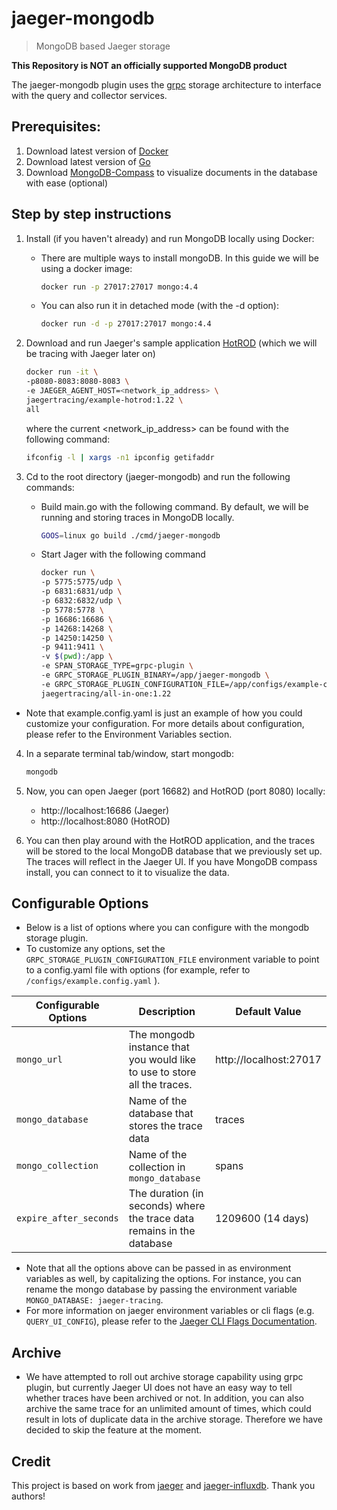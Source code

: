 # jaeger-mongodb 

> MongoDB based Jaeger storage

**This Repository is NOT an officially supported MongoDB product**

The jaeger-mongodb plugin uses the [grpc] storage architecture to interface with the query and collector services.


## Prerequisites:
1. Download latest version of [Docker]
2. Download latest version of [Go]
3. Download [MongoDB-Compass] to visualize documents in the database with ease (optional)

## Step by step instructions
1. Install (if you haven't already) and run MongoDB locally using Docker:
   - There are multiple ways to install mongoDB. In this guide we will be using a docker image:
        ```bash
        docker run -p 27017:27017 mongo:4.4
        ```
    - You can also run it in detached mode (with the -d option):
        ```bash
        docker run -d -p 27017:27017 mongo:4.4
        ```
2. Download and run Jaeger's sample application [HotROD] (which we will be tracing with Jaeger later on)

    ```bash
    docker run -it \
    -p8080-8083:8080-8083 \
    -e JAEGER_AGENT_HOST=<network_ip_address> \
    jaegertracing/example-hotrod:1.22 \
    all
    ```
    where the current <network_ip_address> can be found with the following command:

    ```bash
    ifconfig -l | xargs -n1 ipconfig getifaddr
    ```
   
3. Cd to the root directory (jaeger-mongodb) and run the following commands:
   - Build main.go with the following command. By default, we will be running and storing traces in MongoDB locally.
        ```bash
        GOOS=linux go build ./cmd/jaeger-mongodb
        ```
   - Start Jager with the following command
        ```bash
        docker run \
        -p 5775:5775/udp \
        -p 6831:6831/udp \
        -p 6832:6832/udp \
        -p 5778:5778 \
        -p 16686:16686 \
        -p 14268:14268 \
        -p 14250:14250 \
        -p 9411:9411 \
        -v $(pwd):/app \
        -e SPAN_STORAGE_TYPE=grpc-plugin \
        -e GRPC_STORAGE_PLUGIN_BINARY=/app/jaeger-mongodb \
        -e GRPC_STORAGE_PLUGIN_CONFIGURATION_FILE=/app/configs/example-config.yaml \
        jaegertracing/all-in-one:1.22
        ```
- Note that example.config.yaml is just an example of how you could customize your configuration. For more details about configuration, please refer to the Environment Variables section.
  
4. In a separate terminal tab/window, start mongodb:
    ```bash
    mongodb
    ```

5. Now, you can open Jaeger (port 16682) and HotROD (port 8080) locally:
   - http://localhost:16686 (Jaeger)
   - http://localhost:8080 (HotROD)


6. You can then play around with the HotROD application, and the traces will be stored to the local MongoDB database that we previously set up. The traces will reflect in the Jaeger UI. If you have MongoDB compass install, you can connect to it to visualize the data.

## Configurable Options
- Below is a list of options where you can configure with the mongodb storage plugin.
- To customize any options, set the `GRPC_STORAGE_PLUGIN_CONFIGURATION_FILE` environment variable to point to a config.yaml file with options (for example, refer to `/configs/example.config.yaml` ).

|Configurable Options | Description | Default Value|
| -----------         | ---------------------------| ------ |
| `mongo_url`| The mongodb instance that you would like to use to store all the traces. | http://localhost:27017|
| `mongo_database` | Name of the database that stores the trace data| traces| 
| `mongo_collection` | Name of the collection in `mongo_database` | spans |
| `expire_after_seconds` | The duration (in seconds) where the trace data remains in the database| 1209600 (14 days) |

- Note that all the options above can be passed in as environment variables as well, by capitalizing the options. For instance, you can rename the mongo database by passing the environment variable `MONGO_DATABASE: jaeger-tracing`.
- For more information on jaeger environment variables or cli flags (e.g. `QUERY_UI_CONFIG`), please refer to the [Jaeger CLI Flags Documentation].

## Archive
- We have attempted to roll out archive storage capability using grpc plugin, but currently Jaeger UI does not have an easy way to tell whether traces have been archived or not. In addition, you can also archive the same trace for an unlimited amount of times, which could result in lots of duplicate data in the archive storage. Therefore we have decided to skip the feature at the moment.
  
## Credit

This project is based on work from [jaeger] and [jaeger-influxdb]. Thank you authors!

[jaeger]: https://github.com/jaegertracing/jaeger/
[jaeger-influxdb]: https://github.com/influxdata/jaeger-influxdbjaeger-mongodb
[Docker]: https://www.docker.com/products/docker-desktop
[Go]: https://golang.org/doc/install
[MongoDB-Compass]: https://www.mongodb.com/products/compass
[HotROD]: https://github.com/jaegertracing/jaeger/tree/master/examples/hotrod
[grpc]: https://github.com/jaegertracing/jaeger/tree/master/plugin/storage/grpc
[Jaeger CLI Flags Documentation]: https://www.jaegertracing.io/docs/1.23/cli/
